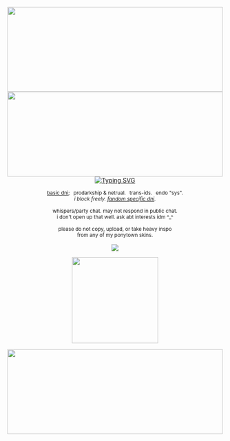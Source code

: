 <p align="center"> <img src="https://64.media.tumblr.com/db52089d4660ced0f2d442bf98a1152c/b58ea2b6e6864c3a-b0/s2048x3072/ce8e3991976b29ef880fa5b5788f0a8f9eaaa090.pnj" width="500" height="197"/><br><img src="https://64.media.tumblr.com/6601e7c7941d0646601af8425f16cd7a/b58ea2b6e6864c3a-34/s1280x1920/305e7b39a00c906cb19d5c80478e0976ab70e411.pnj" width="500" height="197"/> <br> <a href="https://git.io/typing-svg"><img src="https://readme-typing-svg.demolab.com?font=Cormorant&size=15&duration=3000&pause=800&color=0000FF&center=true&vCenter=true&width=435&height=20&lines=stay+holy%2C+made+your+only+feathers+fall.;angel+doll%2C+i+don't+know+you+at+all.;holy+girl+from+beyond%2C;feel+these+wings+that+i+got." alt="Typing SVG" /></a> </p>
<p align="center"> <sub> <a href="https://rentry.co/commonsenseislacking">basic dni</a>;⠀prodarkship & netrual.⠀trans-ids.⠀endo "sys". <br> <i>i block freely. <a href="https://rentry.co/goregvt">fandom specific dni</a>.</i> </sub> </p>
<p align="center"> <sub> whispers/party chat. may not respond in public chat. <br> i don't open up that well. ask abt interests idm ^_^ </sub> </p>
<p align="center"> <sub> please do not copy, upload, or take heavy inspo <br>from any of my ponytown skins. </sub></p>
<p align="center">
  <a href="https://spotify-github-profile.kittinanx.com/api/view?uid=31vynno5s7xnza4np5b5f6dbgiga&redirect=true">
    <img src="https://spotify-github-profile.kittinanx.com/api/view?uid=31vynno5s7xnza4np5b5f6dbgiga&cover_image=true&theme=natemoo-re&show_offline=true&background_color=121212&interchange=false&profanity=false&bar_color=0000ff&bar_color_cover=false">
  </a>
</p>
<p align="center"><img src="https://64.media.tumblr.com/884a7b4a50eef8bc4f95fbb5a45fd0c9/b58ea2b6e6864c3a-e5/s1280x1920/a18ec809a3110b644ff7f79d44a89976293dbdc7.pnj" width="200" height="200"/></p>
<p align="center"> <img src="https://64.media.tumblr.com/611ae1d8c35667702dcab9577599b3cf/b58ea2b6e6864c3a-f5/s2048x3072/3af53bc21cbffb2785695ca92f610386f0741719.pnj" width="500" height="197"/></p>
